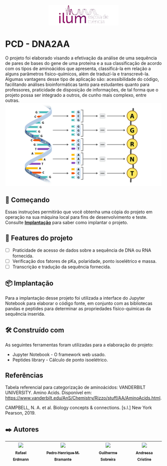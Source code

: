 <p align="center">
  <img src="logo_ilum.png" alt="Logo da Ilum">
</p>

# PCD - DNA2AA

O projeto foi elaborado visando a efetivação da análise de uma sequência de pares de bases do gene de uma proteína e a sua classificação de acordo com os tipos de aminoácidos que apresenta, classificá-la em relação a alguns parâmetros fisico-químicos, além de traduzí-la e transcrevê-la.
Algumas vantagens desse tipo de aplicação são: acessibilidade do código, facilitando análises bioinformáticas tanto para estudantes quanto para professores, praticidade de disposição de informações, de tal forma que o projeto possa ser integrado a outros, de cunho mais complexo, entre outras.
![img_readme](img_readme.png)

## 🚀 Começando

Essas instruções permitirão que você obtenha uma cópia do projeto em operação na sua máquina local para fins de desenvolvimento e teste.
Consulte **[Implantação](#-implanta%C3%A7%C3%A3o)** para saber como implantar o projeto.

## 🔨 Features do projeto

- [ ] Praticidade de acesso de dados sobre a sequência de DNA ou RNA fornecida.
- [ ] Verificação dos fatores de pKa, polaridade, ponto isoelétrico e massa.
- [ ] Transcrição e tradução da sequência fornecida.
      
## 📦 Implantação

Para a implantação desse projeto foi utilizada a interface do Jupyter Notebook para elaborar o código fonte, em conjunto com as bibliotecas pandas e peptides para determinar as propriedades físico-químicas da sequência inserida. 

## 🛠️ Construído com

As seguintes ferramentas foram utilizadas para a elaboração do projeto:

* Jupyter Notebook - O framework web usado.
* Peptides library - Cálculo de ponto isoelétrico.

## Referências

Tabela referencial para categorização de aminoácidos:
VANDERBILT UNIVERSITY. Amino Acids. Disponível em: <https://www.vanderbilt.edu/AnS/Chemistry/Rizzo/stuff/AA/AminoAcids.html>.‌

CAMPBELL, N. A. et al. Biology concepts & connections. [s.l.] New York Pearson, 2019.


## ✒️ Autores

| [<img loading="lazy" src="https://avatars.githubusercontent.com/u/172424928?v=4" width=115><br><sub>Rafael Erdmann</sub>](https://github.com/erdmann-ilum) |  [<img loading="lazy" src="https://avatars.githubusercontent.com/u/172425056?v=4" width=115><br><sub>Pedro Henrique M. Bramante</sub>](https://github.com/PedroBramante) |  [<img loading="lazy" src="https://avatars.githubusercontent.com/u/172425504?v=4" width=115><br><sub>Guilherme Sobreira</sub>](https://github.com/Guilherme-Sobreira) |  [<img loading="lazy" src="https://avatars.githubusercontent.com/u/172425151?v=4" width=115><br><sub>Andressa Cristine</sub>](https://github.com/AndressaCoast) |
| :---: | :---: | :---: | :---: |
